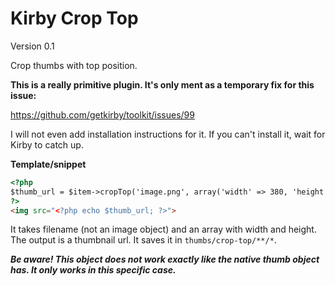 # Kirby Crop Top

Version 0.1

Crop thumbs with top position.

**This is a really primitive plugin. It's only ment as a temporary fix for this issue:**

https://github.com/getkirby/toolkit/issues/99

I will not even add installation instructions for it. If you can't install it, wait for Kirby to catch up.

**Template/snippet**

```html
<?php
$thumb_url = $item->cropTop('image.png', array('width' => 380, 'height' => 190));
?>
<img src="<?php echo $thumb_url; ?>">
```

It takes filename (not an image object) and an array with width and height. The output is a thumbnail url. It saves it in `thumbs/crop-top/**/*`.

***Be aware! This object does not work exactly like the native thumb object has. It only works in this specific case.***